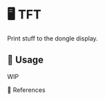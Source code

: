 # :desktop_computer: TFT

Print stuff to the dongle display.

## :pencil: Usage

WIP

:link: References
